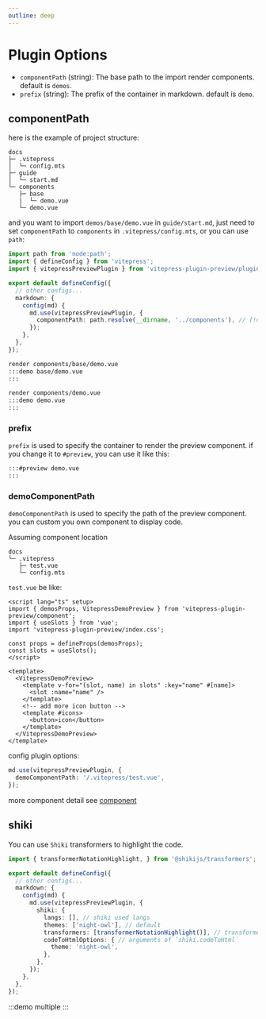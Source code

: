 ```yaml
---
outline: deep
---
```


# Plugin Options

- `componentPath` (string): The base path to the import render components. default is `demos`.
- `prefix` (string): The prefix of the container in markdown. default is `demo`.

## componentPath

here is the example of project structure:

```
docs
├─ .vitepress
│  └─ config.mts
├─ guide
│  └─ start.md
└─ components
   ├─ base
   |  └─ demo.vue
   └─ demo.vue
```

and you want to import `demos/base/demo.vue` in `guide/start.md`, just need to set `componentPath` to `components` in `.vitepress/config.mts`, or you can use `path`:

```ts
import path from 'node:path';
import { defineConfig } from 'vitepress';
import { vitepressPreviewPlugin } from 'vitepress-plugin-preview/plugin';

export default defineConfig({
  // other configs...
  markdown: {
    config(md) {
      md.use(vitepressPreviewPlugin, {
        componentPath: path.resolve(__dirname, '../components'), // [!code ++]
      });
    },
  },
});
```

```md
render components/base/demo.vue
:::demo base/demo.vue
:::

render components/demo.vue
:::demo demo.vue
:::
```

### prefix

`prefix` is used to specify the container to render the preview component. if you change it to `#preview`, you can use it like this:

```md
:::#preview demo.vue
:::
```

### demoComponentPath

`demoComponentPath` is used to specify the path of the preview component. you can custom you own component to display code.

Assuming component location

```
docs
└─ .vitepress
   ├─ test.vue
   └─ config.mts
```

`test.vue` be like:

```vue {15-17}
<script lang="ts" setup>
import { demosProps, VitepressDemoPreview } from 'vitepress-plugin-preview/component';
import { useSlots } from 'vue';
import 'vitepress-plugin-preview/index.css';

const props = defineProps(demosProps);
const slots = useSlots();
</script>

<template>
  <VitepressDemoPreview>
    <template v-for="(slot, name) in slots" :key="name" #[name]>
      <slot :name="name" />
    </template>
    <!-- add more icon button -->
    <template #icons>
      <button>icon</button>
    </template>
  </VitepressDemoPreview>
</template>
```

config plugin options:

```ts
md.use(vitepressPreviewPlugin, {
  demoComponentPath: '/.vitepress/test.vue',
});
```

more component detail see [component](https://github.com/zzxming/vitepress-plugin-preview/tree/main/packages/plugin/src/components)

## shiki

You can use `Shiki` transformers to highlight the code.

```ts
import { transformerNotationHighlight, } from '@shikijs/transformers';

export default defineConfig({
  // other configs...
  markdown: {
    config(md) {
      md.use(vitepressPreviewPlugin, {
        shiki: {
          langs: [], // shiki used langs
          themes: ['night-owl'], // default
          transformers: [transformerNotationHighlight()], // transformers that shiki used
          codeToHtmlOptions: { // arguments of `shiki.codeToHtml`
            theme: 'night-owl',
          },
        },
      });
    },
  },
});
```

:::demo multiple
:::
